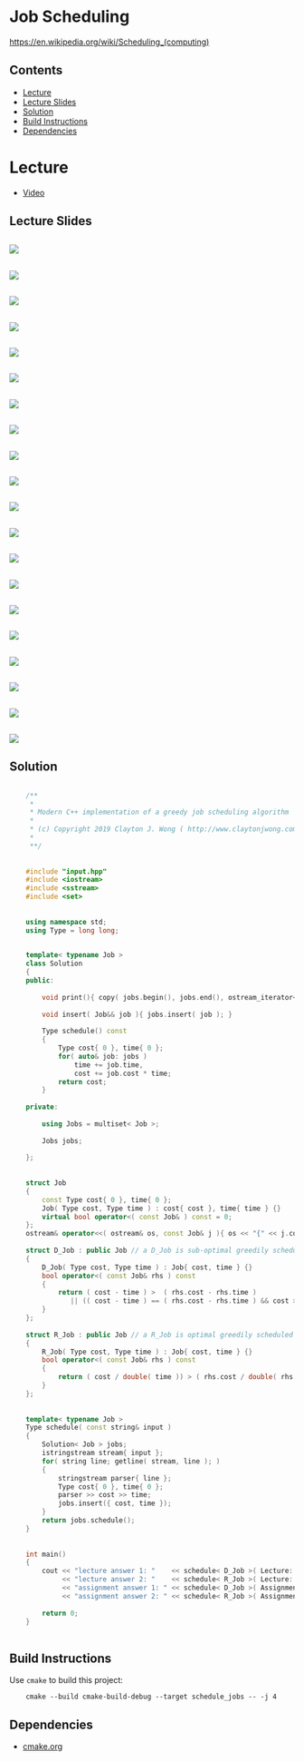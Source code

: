 # Job Scheduling
https://en.wikipedia.org/wiki/Scheduling_(computing)

## Contents
* [Lecture](#lecture)
* [Lecture Slides](#lecture-slides)
* [Solution](#solution)
* [Build Instructions](#build-instructions)
* [Dependencies](#dependencies)

# Lecture
* [Video](https://www.coursera.org/lecture/algorithms-greedy/a-greedy-algorithm-Jo6gK)

## Lecture Slides
![](https://github.com/claytonjwong/Algorithms-Stanford/blob/master/course3/schedule_jobs/documentation/job_00.png)
---
![](https://github.com/claytonjwong/Algorithms-Stanford/blob/master/course3/schedule_jobs/documentation/job_01.png)
---
![](https://github.com/claytonjwong/Algorithms-Stanford/blob/master/course3/schedule_jobs/documentation/job_02.png)
---
![](https://github.com/claytonjwong/Algorithms-Stanford/blob/master/course3/schedule_jobs/documentation/job_03.png)
---
![](https://github.com/claytonjwong/Algorithms-Stanford/blob/master/course3/schedule_jobs/documentation/job_04.png)
---
![](https://github.com/claytonjwong/Algorithms-Stanford/blob/master/course3/schedule_jobs/documentation/job_05.png)
---
![](https://github.com/claytonjwong/Algorithms-Stanford/blob/master/course3/schedule_jobs/documentation/job_06.png)
---
![](https://github.com/claytonjwong/Algorithms-Stanford/blob/master/course3/schedule_jobs/documentation/job_07.png)
---
![](https://github.com/claytonjwong/Algorithms-Stanford/blob/master/course3/schedule_jobs/documentation/job_08.png)
---
![](https://github.com/claytonjwong/Algorithms-Stanford/blob/master/course3/schedule_jobs/documentation/job_09.png)
---
![](https://github.com/claytonjwong/Algorithms-Stanford/blob/master/course3/schedule_jobs/documentation/job_10.png)
---
![](https://github.com/claytonjwong/Algorithms-Stanford/blob/master/course3/schedule_jobs/documentation/job_11.png)
---
![](https://github.com/claytonjwong/Algorithms-Stanford/blob/master/course3/schedule_jobs/documentation/job_12.png)
---
![](https://github.com/claytonjwong/Algorithms-Stanford/blob/master/course3/schedule_jobs/documentation/job_13.png)
---
![](https://github.com/claytonjwong/Algorithms-Stanford/blob/master/course3/schedule_jobs/documentation/job_14.png)
---
![](https://github.com/claytonjwong/Algorithms-Stanford/blob/master/course3/schedule_jobs/documentation/job_15.png)
---
![](https://github.com/claytonjwong/Algorithms-Stanford/blob/master/course3/schedule_jobs/documentation/job_16.png)
---
![](https://github.com/claytonjwong/Algorithms-Stanford/blob/master/course3/schedule_jobs/documentation/job_17.png)
---
![](https://github.com/claytonjwong/Algorithms-Stanford/blob/master/course3/schedule_jobs/documentation/job_18.png)
---
![](https://github.com/claytonjwong/Algorithms-Stanford/blob/master/course3/schedule_jobs/documentation/job_19.png)
---

## Solution
```cpp

    /**
     *
     * Modern C++ implementation of a greedy job scheduling algorithm
     *
     * (c) Copyright 2019 Clayton J. Wong ( http://www.claytonjwong.com )
     *
     **/
    
    
    #include "input.hpp"
    #include <iostream>
    #include <sstream>
    #include <set>
    
    
    using namespace std;
    using Type = long long;
    

    template< typename Job >
    class Solution
    {
    public:
    
        void print(){ copy( jobs.begin(), jobs.end(), ostream_iterator< Job >( cout, "\n" ) ); }
    
        void insert( Job&& job ){ jobs.insert( job ); }
    
        Type schedule() const
        {
            Type cost{ 0 }, time{ 0 };
            for( auto& job: jobs )
                time += job.time,
                cost += job.cost * time;
            return cost;
        }
    
    private:
    
        using Jobs = multiset< Job >;
    
        Jobs jobs;
    
    };
    
    
    struct Job
    {
        const Type cost{ 0 }, time{ 0 };
        Job( Type cost, Type time ) : cost{ cost }, time{ time } {}
        virtual bool operator<( const Job& ) const = 0;
    };
    ostream& operator<<( ostream& os, const Job& j ){ os << "{" << j.cost << "," << j.time << "}"; return os; }
    
    struct D_Job : public Job // a D_Job is sub-optimal greedily scheduled via the (D)ifference ( cost - time )
    {
        D_Job( Type cost, Type time ) : Job{ cost, time } {}
        bool operator<( const Job& rhs ) const
        {
            return ( cost - time ) >  ( rhs.cost - rhs.time )
               || (( cost - time ) == ( rhs.cost - rhs.time ) && cost > rhs.cost );
        }
    };
    
    struct R_Job : public Job // a R_Job is optimal greedily scheduled via the (R)atio ( cost / time ) ( i.e. cost divided by time )
    {
        R_Job( Type cost, Type time ) : Job{ cost, time } {}
        bool operator<( const Job& rhs ) const
        {
            return ( cost / double( time )) > ( rhs.cost / double( rhs.time ));
        }
    };
    
    
    template< typename Job >
    Type schedule( const string& input )
    {
        Solution< Job > jobs;
        istringstream stream{ input };
        for( string line; getline( stream, line ); )
        {
            stringstream parser{ line };
            Type cost{ 0 }, time{ 0 };
            parser >> cost >> time;
            jobs.insert({ cost, time });
        }
        return jobs.schedule();
    }
    
    
    int main()
    {
        cout << "lecture answer 1: "    << schedule< D_Job >( Lecture::Input )    << " ( sub-optimal )" << endl
             << "lecture answer 2: "    << schedule< R_Job >( Lecture::Input )    << " ( optimal )" << endl << endl
             << "assignment answer 1: " << schedule< D_Job >( Assignment::Input ) << " ( sub-optimal )" << endl
             << "assignment answer 2: " << schedule< R_Job >( Assignment::Input ) << " ( optimal )" << endl;
    
        return 0;
    }
    
```

## Build Instructions
Use ```cmake``` to build this project:

```
    cmake --build cmake-build-debug --target schedule_jobs -- -j 4
```

## Dependencies
* [cmake.org](https://cmake.org)
